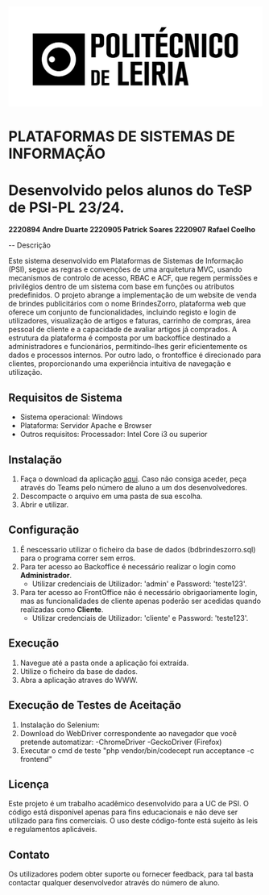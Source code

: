 ![IPLeiria](doc/ipl.png)

# PLATAFORMAS DE SISTEMAS DE INFORMAÇÃO

# Desenvolvido pelos alunos do TeSP de PSI-PL 23/24.

**2220894 Andre Duarte
2220905 Patrick Soares
2220907 Rafael Coelho**

-- Descrição

Este sistema desenvolvido em Plataformas de Sistemas de Informação (PSI), segue as regras e convenções de uma arquitetura MVC, usando mecanismos de controlo de acesso, RBAC e ACF, que regem permissões e privilégios dentro de um sistema com base em funções ou atributos predefinidos.
O projeto abrange a implementação de um website de venda de brindes publicitários com o nome BrindesZorro, plataforma web que oferece um conjunto de funcionalidades, incluindo registo e login de utilizadores, visualização de artigos e faturas, carrinho de compras, área pessoal de cliente e a capacidade de avaliar artigos já comprados.
A estrutura da plataforma é composta por um backoffice destinado a administradores e funcionários, permitindo-lhes gerir eficientemente os dados e processos internos. Por outro lado, o frontoffice é direcionado para clientes, proporcionando uma experiência intuitiva de navegação e utilização.

## Requisitos de Sistema

- Sistema operacional: Windows
- Plataforma: Servidor Apache e Browser
- Outros requisitos: Processador: Intel Core i3 ou superior

## Instalação

1. Faça o download da aplicação [aqui](https://github.com/Patricksoares100/PSI_Web). Caso não consiga aceder, peça através do Teams pelo número de aluno a um dos desenvolvedores.
2. Descompacte o arquivo em uma pasta de sua escolha.
3. Abrir e utilizar.

## Configuração

1. É nescessario utilizar o ficheiro da base de dados (bdbrindeszorro.sql) para o programa correr sem erros.
2. Para ter acesso ao Backoffice é necessário realizar o login como **Administrador**.
   - Utilizar credenciais de Utilizador: 'admin' e Password: 'teste123'.
3. Para ter acesso ao FrontOffice não é necessário obrigaoriamente login, mas as funcionalidades de cliente apenas poderão ser acedidas quando realizadas como **Cliente**.
   - Utilizar credenciais de Utilizador: 'cliente' e Password: 'teste123'.

## Execução

1. Navegue até a pasta onde a aplicação foi extraída.
2. Utilize o ficheiro da base de dados.
3. Abra a aplicação atraves do WWW.

## Execução de Testes de Aceitação

1. Instalação do Selenium:
2. Download do WebDriver correspondente ao navegador que você pretende automatizar:
   -ChromeDriver
   -GeckoDriver (Firefox)
3. Executar o cmd de teste "php vendor/bin/codecept run acceptance -c frontend"

## Licença

Este projeto é um trabalho acadêmico desenvolvido para a UC de PSI.
O código está disponível apenas para fins educacionais e não deve ser utilizado para fins comerciais.
O uso deste código-fonte está sujeito às leis e regulamentos aplicáveis.

## Contato

Os utilizadores podem obter suporte ou fornecer feedback, para tal basta contactar qualquer desenvolvedor através do número de aluno.

